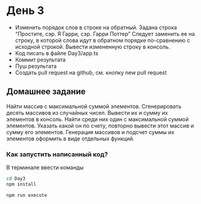 # День 3

- Изменить порядок слов в строке на обратный. Задана строка “Простите, сэр. Я Гарри, сэр. Гарри Поттер” Следует заменить ее на строку, в которой слова идут в обратном порядке по-сравнению с исходной строкой. Вывести измененную строку в консоль.
- Код писать в файле Day3/app.ts
- Коммит результата
- Пуш результата
- Создать pull request на github, см. кнопку new pull request

## Домашнее задание

Найти массив с максимальной суммой элементов. Сгенерировать десять массивов из случайных чисел. Вывести их и сумму их элементов в консоль. Найти среди них один с максимальной суммой элементов. Указать какой он по счету, повторно вывести этот массив и сумму его элементов. Генерация массивов и подсчет суммы их элементов оформить в виде отдельных функций.

### Как запустить написанный код?

В терминале ввести команды

```bash
cd Day3
npm install

npm run execute
``` 